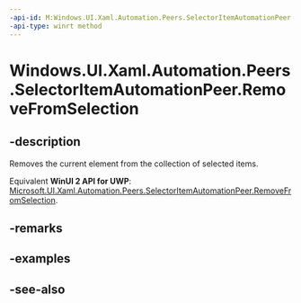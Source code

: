```yaml
---
-api-id: M:Windows.UI.Xaml.Automation.Peers.SelectorItemAutomationPeer.RemoveFromSelection
-api-type: winrt method
---
```


<!-- Method syntax
public void RemoveFromSelection()
-->

# Windows.UI.Xaml.Automation.Peers.SelectorItemAutomationPeer.RemoveFromSelection

## -description
Removes the current element from the collection of selected items.

Equivalent **WinUI 2 API for UWP**: [Microsoft.UI.Xaml.Automation.Peers.SelectorItemAutomationPeer.RemoveFromSelection](/windows/winui/api/microsoft.ui.xaml.automation.peers.selectoritemautomationpeer.removefromselection).

## -remarks

## -examples

## -see-also
